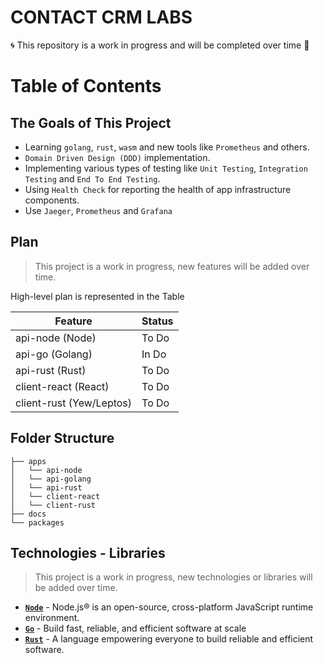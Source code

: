 # CONTACT CRM LABS

🌀 This repository is a work in progress and will be completed over time 🚀

# Table of Contents

## The Goals of This Project

- Learning `golang`, `rust`, `wasm` and new tools like `Prometheus` and others.
- `Domain Driven Design (DDD)` implementation.
- Implementing various types of testing like `Unit Testing`, `Integration Testing` and `End To End Testing`.
- Using `Health Check` for reporting the health of app infrastructure components.
- Use `Jaeger`, `Prometheus` and `Grafana`

## Plan

> This project is a work in progress, new features will be added over time.

High-level plan is represented in the Table

| Feature                  | Status |
| ------------------------ | ------ |
| api-node (Node)          | To Do  |
| api-go (Golang)          | In Do  |
| api-rust (Rust)          | To Do  |
| client-react (React)     | To Do  |
| client-rust (Yew/Leptos) | To Do  |

## Folder Structure

```
├── apps
│   └── api-node
│   └── api-golang
│   └── api-rust
│   └── client-react
│   └── client-rust
├── docs
└── packages
```

## Technologies - Libraries

> This project is a work in progress, new technologies or libraries will be added over time.
>
- **[`Node`](https://nodejs.org/en/)** - Node.js® is an open-source, cross-platform JavaScript runtime environment.
- **[`Go`](https://go.dev/)** - Build fast, reliable, and efficient software at scale
- **[`Rust`](https://www.rust-lang.org/)** - A language empowering everyone to build reliable and efficient software.
<!-- - **[``]()** -  -->
